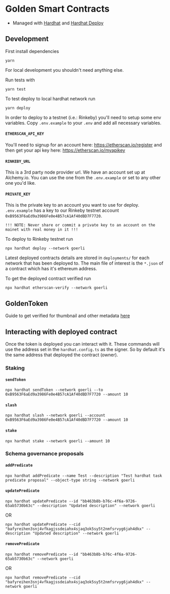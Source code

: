 # Golden Smart Contracts

- Managed with [Hardhat](https://hardhat.org/getting-started/) and [Hardhat Deploy](https://github.com/wighawag/hardhat-deploy)

## Development

First install dependencies

```
yarn
```

For local development you shouldn't need anything else.

Run tests with

```
yarn test
```

To test deploy to local hardhat network run

```
yarn deploy
```

In order to deploy to a testnet (i.e.: Rinkeby) you'll need to setup some env variables.
Copy `.env.example` to your `.env` and add all necessary variables.

#### `ETHERSCAN_API_KEY`

You'll need to signup for an account here: https://etherscan.io/register and then get your api key here: https://etherscan.io/myapikey

#### `RINKEBY_URL`

This is a 3rd party node provider url. We have an account set up at Alchemy.io. You can use the one from the `.env.example` or set to any other one you'd like.

#### `PRIVATE_KEY`

This is the private key to an account you want to use for deploy. `.env.example` has a key to our Rinkeby testnet account `0xB9563F6aEd9a3986Fe0e4B57cA1Af40dBD7F7720`.

`!!! NOTE: Never share or commit a private key to an account on the mainet with real money in it !!!`

To deploy to Rinkeby testnet run

```
npx hardhat deploy --network goerli
```

Latest deployed contracts details are stored in `deployments/` for each network that has been deployed to. The main file of interest is the `*.json` of a contract which has it's ethereum address.

To get the deployed contract verified run

```
npx hardhat etherscan-verify --network goerli
```

## GoldenToken

Guide to get verified for thumbnail and other metadata [here](https://info.etherscan.com/token-update-guide/)

## Interacting with deployed contract

Once the token is deployed you can interact with it. These commands will use the address set in the `hardhat.config.ts` as the signer. So by default it's the same address that deployed the contract (owner).

### Staking

#### `sendToken`

```
npx hardhat sendToken --network goerli --to 0xB9563F6aEd9a3986Fe0e4B57cA1Af40dBD7F7720 --amount 10
```

#### `slash`

```
npx hardhat slash --network goerli --account 0xB9563F6aEd9a3986Fe0e4B57cA1Af40dBD7F7720 --amount 10
```

#### `stake`

```
npx hardhat stake --network goerli --amount 10
```

### Schema governance proposals

#### `addPredicate`

```
npx hardhat addPredicate --name Test --description "Test hardhat task predicate proposal" --object-type string --network goerli
```

#### `updatePredicate`

```
npx hardhat updatePredicate --id "bb463b8b-b76c-4f6a-9726-65ab5730b63c" --description "Updated description" --network goerli
```

OR

```
npx hardhat updatePredicate --cid "bafyreihen3snj4vfkagjssdeiahx4sjaq3ok5sy5t2nmfsrvyg6jah4dkx" --description "Updated description" --network goerli
```

#### `removePredicate`

```
npx hardhat removePredicate --id "bb463b8b-b76c-4f6a-9726-65ab5730b63c" --network goerli
```

OR

```
npx hardhat removePredicate --cid "bafyreihen3snj4vfkagjssdeiahx4sjaq3ok5sy5t2nmfsrvyg6jah4dkx" --network goerli
```
